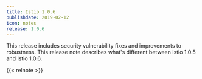 ```yaml
---
title: Istio 1.0.6
publishdate: 2019-02-12
icon: notes
release: 1.0.6
---
```


This release includes security vulnerability fixes and improvements to robustness.
This release note describes what's different between Istio 1.0.5 and Istio 1.0.6.

{{< relnote >}}
